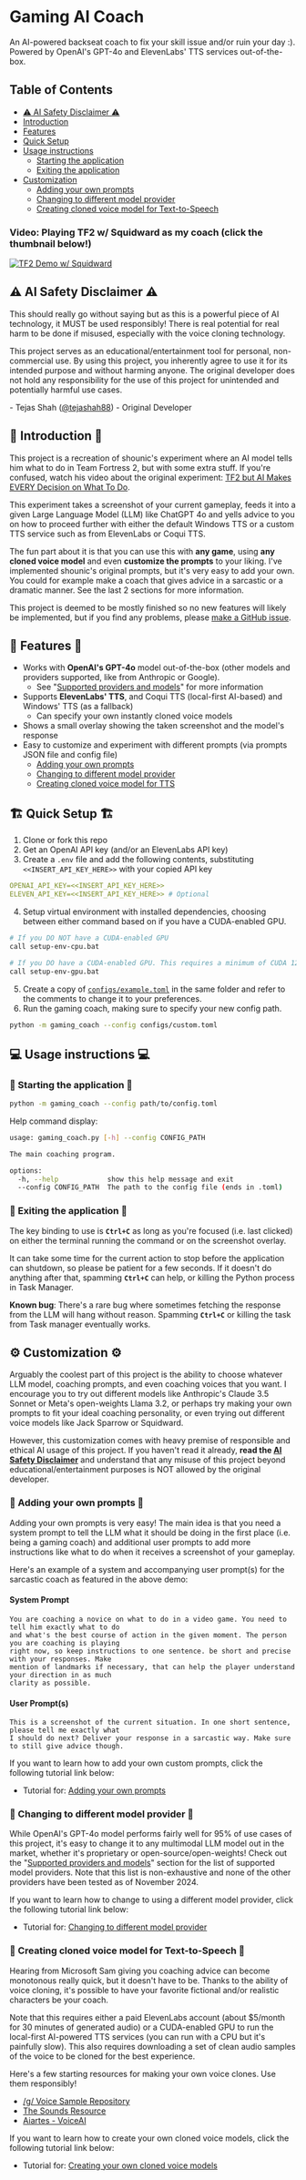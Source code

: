 # Gaming AI Coach
An AI-powered backseat coach to fix your skill issue and/or ruin your day :). Powered by OpenAI's GPT-4o and ElevenLabs' TTS services out-of-the-box.


## Table of Contents
* [:warning: AI Safety Disclaimer :warning:](#warning-ai-safety-disclaimer-warning)
* [Introduction](#thought_balloon-introduction-thought_balloon)
* [Features](#star2-features-star2)
* [Quick Setup](#building_construction-quick-setup-building_construction)
* [Usage instructions](#computer-usage-instructions-computer)
  * [Starting the application](#red_car-starting-the-application-red_car)
  * [Exiting the application](#stop_sign-exiting-the-application-stop_sign)
* [Customization](#gear-customization-gear)
  * [Adding your own prompts](#memo-adding-your-own-prompts-memo)
  * [Changing to different model provider](#robot-changing-to-different-model-provider-robot)
  * [Creating cloned voice model for Text-to-Speech](#loudspeaker-creating-cloned-voice-model-for-text-to-speech-loudspeaker)


### Video: Playing TF2 w/ Squidward as my coach (click the thumbnail below!)
[![TF2 Demo w/ Squidward](https://img.youtube.com/vi/MKgUtl2PALw/maxresdefault.jpg)](https://youtu.be/MKgUtl2PALw)


## :warning: AI Safety Disclaimer :warning:
This should really go without saying but as this is a powerful piece of AI technology, it MUST be used responsibly! There is real potential for real harm to be done if misused, especially with the voice cloning technology.

This project serves as an educational/entertainment tool for personal, non-commercial use. By using this project, you inherently agree to use it for its intended purpose and without harming anyone. The original developer does not hold any responsibility for the use of this project for unintended and potentially harmful use cases.

\- Tejas Shah ([@tejashah88](https://github.com/tejashah88)) - Original Developer


## :thought_balloon: Introduction :thought_balloon:
This project is a recreation of shounic's experiment where an AI model tells him what to do in Team Fortress 2, but with some extra stuff. If you're confused, watch his video about the original experiment: [TF2 but AI Makes EVERY Decision on What To Do](https://www.youtube.com/watch?v=Z2eduTNisYA).

This experiment takes a screenshot of your current gameplay, feeds it into a given Large Language Model (LLM) like ChatGPT 4o and yells advice to you on how to proceed further with either the default Windows TTS or a custom TTS service such as from ElevenLabs or Coqui TTS.

The fun part about it is that you can use this with **any game**, using **any cloned voice model** and even **customize the prompts** to your liking. I've implemented shounic's original prompts, but it's very easy to add your own. You could for example make a coach that gives advice in a sarcastic or a dramatic manner. See the last 2 sections for more information.

This project is deemed to be mostly finished so no new features will likely be implemented, but if you find any problems, please [make a GitHub issue](https://github.com/tejashah88/gaming-ai-coach/issues).


## :star2: Features :star2:
* Works with **OpenAI's GPT-4o** model out-of-the-box (other models and providers supported, like from Anthropic or Google).
  * See "[Supported providers and models](docs/SUPPORTED_PROVIDERS_MODELS.md)" for more information
* Supports **ElevenLabs' TTS**, and Coqui TTS (local-first AI-based) and Windows' TTS (as a fallback)
  * Can specify your own instantly cloned voice models
* Shows a small overlay showing the taken screenshot and the model's response
* Easy to customize and experiment with different prompts (via prompts JSON file and config file)
  * [Adding your own prompts](#adding-your-own-prompts)
  * [Changing to different model provider](#changing-to-different-model-provider)
  * [Creating cloned voice model for TTS](#creating-cloned-voice-model-for-tts)


## :building_construction: Quick Setup :building_construction:
1. Clone or fork this repo
2. Get an OpenAI API key (and/or an ElevenLabs API key)
3. Create a `.env` file and add the following contents, substituting `<<INSERT_API_KEY_HERE>>` with your copied API key
```yaml
OPENAI_API_KEY=<<INSERT_API_KEY_HERE>>
ELEVEN_API_KEY=<<INSERT_API_KEY_HERE>> # Optional
```
4. Setup virtual environment with installed dependencies, choosing between either command based on if you have a CUDA-enabled GPU.
```bash
# If you DO NOT have a CUDA-enabled GPU
call setup-env-cpu.bat

# If you DO have a CUDA-enabled GPU. This requires a minimum of CUDA 12.4 to be installed
call setup-env-gpu.bat
```
5. Create a copy of [`configs/example.toml`](configs/example.toml) in the same folder and refer to the comments to change it to your preferences.
6. Run the gaming coach, making sure to specify your new config path.
```bash
python -m gaming_coach --config configs/custom.toml
```

## :computer: Usage instructions :computer:
### :red_car: Starting the application :red_car:
```bash
python -m gaming_coach --config path/to/config.toml
```
Help command display:
```bash
usage: gaming_coach.py [-h] --config CONFIG_PATH

The main coaching program.

options:
  -h, --help            show this help message and exit
  --config CONFIG_PATH  The path to the config file (ends in .toml)
```


### :stop_sign: Exiting the application :stop_sign:
The key binding to use is **`Ctrl+C`** as long as you're focused (i.e. last clicked) on either the terminal running the command or on the screenshot overlay.

It can take some time for the current action to stop before the application can shutdown, so please be patient for a few seconds. If it doesn't do anything after that, spamming **`Ctrl+C`** can help, or killing the Python process in Task Manager.

**Known bug**: There's a rare bug where sometimes fetching the response from the LLM will hang without reason. Spamming **`Ctrl+C`** or killing the task from Task manager eventually works.


## :gear: Customization :gear:
Arguably the coolest part of this project is the ability to choose whatever LLM model, coaching prompts, and even coaching voices that you want. I encourage you to try out different models like Anthropic's Claude 3.5 Sonnet or Meta's open-weights Llama 3.2, or perhaps try making your own prompts to fit your ideal coaching personality, or even trying out different voice models like Jack Sparrow or Squidward.

However, this customization comes with heavy premise of responsible and ethical AI usage of this project. If you haven't read it already, **read the [AI Safety Disclaimer](#warning-ai-safety-disclaimer-warning)** and understand that any misuse of this project beyond educational/entertainment purposes is NOT allowed by the original developer.


### :memo: Adding your own prompts :memo:
Adding your own prompts is very easy! The main idea is that you need a system prompt to tell the LLM what it should be doing in the first place (i.e. being a gaming coach) and additional user prompts to add more instructions like what to do when it receives a screenshot of your gameplay.

Here's an example of a system and accompanying user prompt(s) for the sarcastic coach as featured in the above demo:

#### System Prompt
```
You are coaching a novice on what to do in a video game. You need to tell him exactly what to do
and what's the best course of action in the given moment. The person you are coaching is playing
right now, so keep instructions to one sentence. be short and precise with your responses. Make
mention of landmarks if necessary, that can help the player understand your direction in as much
clarity as possible.
```

#### User Prompt(s)
```
This is a screenshot of the current situation. In one short sentence, please tell me exactly what
I should do next? Deliver your response in a sarcastic way. Make sure to still give advice though.
```

If you want to learn how to add your own custom prompts, click the following tutorial link below:
* Tutorial for: [Adding your own prompts](docs/HOWTO_CUSTOMIZATION.md#adding-your-own-prompts)


### :robot: Changing to different model provider :robot:
While OpenAI's GPT-4o model performs fairly well for 95% of use cases of this project, it's easy to change it to any multimodal LLM model out in the market, whether it's proprietary or open-source/open-weights! Check out the "[Supported providers and models](docs/SUPPORTED_PROVIDERS_MODELS.md)" section for the list of supported model providers. Note that this list is non-exhaustive and none of the other providers have been tested as of November 2024.

If you want to learn how to change to using a different model provider, click the following tutorial link below:
* Tutorial for: [Changing to different model provider](docs/HOWTO_CUSTOMIZATION.md#changing-to-different-model-provider)


### :loudspeaker: Creating cloned voice model for Text-to-Speech :loudspeaker:
Hearing from Microsoft Sam giving you coaching advice can become monotonous really quick, but it doesn't have to be. Thanks to the ability of voice cloning, it's possible to have your favorite fictional and/or realistic characters be your coach.

Note that this requires either a paid ElevenLabs account (about $5/month for 30 minutes of generated audio) or a CUDA-enabled GPU to run the local-first AI-powered TTS services (you can run with a CPU but it's painfully slow). This also requires downloading a set of clean audio samples of the voice to be cloned for the best experience.

Here's a few starting resources for making your own voice clones. Use them responsibly!
  * [/g/ Voice Sample Repository](https://rentry.org/Voice-Samples)
  * [The Sounds Resource](https://www.sounds-resource.com/)
  * [Aiartes - VoiceAI](https://web.archive.org/web/20241006171246/https://aiartes.com/voiceai)

If you want to learn how to create your own cloned voice models, click the following tutorial link below:
* Tutorial for: [Creating your own cloned voice models](docs/HOWTO_CUSTOMIZATION.md#creating-cloned-voice-model-for-tts)
